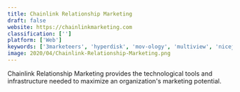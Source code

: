 ```yaml
---
title: Chainlink Relationship Marketing
draft: false 
website: https://chainlinkmarketing.com
classification: ['']
platform: ['Web']
keywords: ['3marketeers', 'hyperdisk', 'mov-ology', 'multiview', 'nicejob', 'quinstreet', 'smart_insights', 'visualdna']
image: 2020/04/Chainlink-Relationship-Marketing.png
---
```

Chainlink Relationship Marketing provides the technological tools and infrastructure needed to maximize an organization's marketing potential.